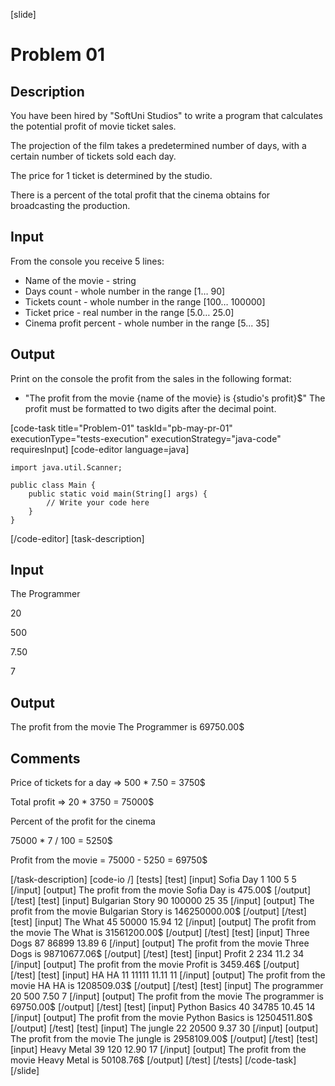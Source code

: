 [slide]
# Problem 01
## Description
You have been hired by "SoftUni Studios" to write a program that calculates the potential profit of movie ticket sales. 

The projection of the film takes a predetermined number of days, with a certain number of tickets sold each day. 

The price for 1 ticket is determined by the studio. 

There is a percent of the total profit that the cinema obtains for broadcasting the production. 

## Input
From the console you receive 5 lines:
- Name of the movie - string
- Days count - whole number in the range [1… 90]
- Tickets count  - whole number in the range [100… 100000]
- Ticket price - real number in the range [5.0… 25.0]
- Cinema profit percent - whole number in the range [5... 35]

## Output
Print on the console the profit from the sales in the following format:
- "The profit from the movie \{name of the movie\} is \{studio's profit\}$"
The profit must be formatted to two digits after the decimal point.

[code-task title="Problem-01" taskId="pb-may-pr-01" executionType="tests-execution" executionStrategy="java-code" requiresInput]
[code-editor language=java]
```
import java.util.Scanner;

public class Main {
    public static void main(String[] args) {
        // Write your code here
    }
}
```
[/code-editor]
[task-description]
## Input
The Programmer

20

500

7.50

7

## Output
The profit from the movie The Programmer is 69750.00$

## Comments 
Price of tickets for a day => 500 * 7.50 = 3750$

Total profit => 20 * 3750 = 75000$

Percent of the profit for the cinema 

75000 * 7 / 100 = 5250$

Profit from the movie = 75000 - 5250 = 69750$

[/task-description]
[code-io /]
[tests]
[test]
[input]
Sofia Day
1
100
5
5
[/input]
[output]
The profit from the movie Sofia Day is 475.00$
[/output]
[/test]
[test]
[input]
Bulgarian Story
90
100000
25
35
[/input]
[output]
The profit from the movie Bulgarian Story is 146250000.00$
[/output]
[/test]
[test]
[input]
The What
45
50000
15.94
12
[/input]
[output]
The profit from the movie The What is 31561200.00$
[/output]
[/test]
[test]
[input]
Three Dogs
87
86899
13.89
6
[/input]
[output]
The profit from the movie Three Dogs is 98710677.06$
[/output]
[/test]
[test]
[input]
Profit
2
234
11.2
34
[/input]
[output]
The profit from the movie Profit is 3459.46$
[/output]
[/test]
[test]
[input]
HA HA
11
11111
11.11
11
[/input]
[output]
The profit from the movie HA HA is 1208509.03$
[/output]
[/test]
[test]
[input]
The programmer
20
500
7.50
7
[/input]
[output]
The profit from the movie The programmer is 69750.00$
[/output]
[/test]
[test]
[input]
Python Basics
40
34785
10.45
14
[/input]
[output]
The profit from the movie Python Basics is 12504511.80$
[/output]
[/test]
[test]
[input]
The jungle
22
20500
9.37
30
[/input]
[output]
The profit from the movie The jungle is 2958109.00$
[/output]
[/test]
[test]
[input]
Heavy Metal
39
120
12.90
17
[/input]
[output]
The profit from the movie Heavy Metal is 50108.76$
[/output]
[/test]
[/tests]
[/code-task]
[/slide]